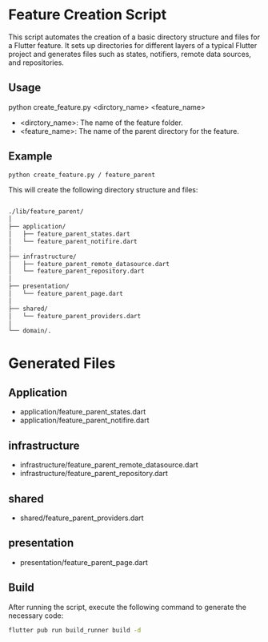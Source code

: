 
#  Feature Creation Script
This script automates the creation of a basic directory structure and files for a Flutter feature. It sets up directories for different layers of a typical Flutter project and generates files such as states, notifiers, remote data sources, and repositories.


## Usage

python create_feature.py <dirctory_name> <feature_name>

- <dirctory_name>: The name of the feature folder.
- <feature_name>: The name of the parent directory for the feature.


## Example

```bash
python create_feature.py / feature_parent

```

This will create the following directory structure and files:


```bash

./lib/feature_parent/
│
├── application/
│   ├── feature_parent_states.dart
│   └── feature_parent_notifire.dart
│
├── infrastructure/
│   ├── feature_parent_remote_datasource.dart
│   └── feature_parent_repository.dart
│
├── presentation/
│   └── feature_parent_page.dart
│
├── shared/
│   └── feature_parent_providers.dart
│
└── domain/.

```

# Generated Files

## Application 

- application/feature_parent_states.dart
- application/feature_parent_notifire.dart


## infrastructure

- infrastructure/feature_parent_remote_datasource.dart
- infrastructure/feature_parent_repository.dart



## shared
- shared/feature_parent_providers.dart


## presentation
- presentation/feature_parent_page.dart




## Build
After running the script, execute the following command to generate the necessary code:


```bash
flutter pub run build_runner build -d

```
